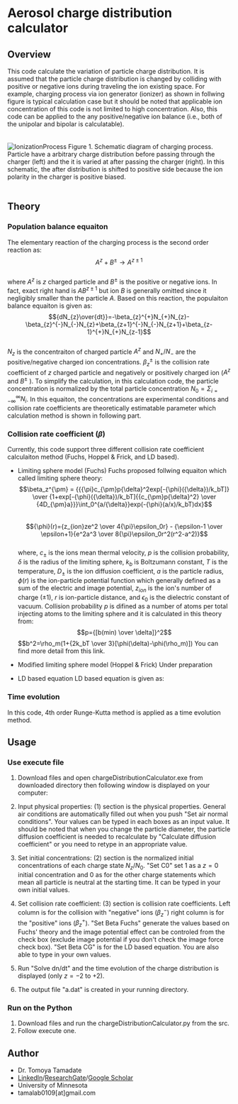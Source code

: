 # Aerosol charge distribution calculator
## Overview
This code calculate the variation of particle charge distribution.  It is assumed that the particle charge distribution is changed by colliding with positive or negative ions during traveling the ion existing space.  For example, charging process via ion generator (ionizer) as shown in follwing figure is typical calculation case but it should be noted that applicable ion concentration of this code is not limited to high concentration.  Also, this code can be applied to the any positive/negative ion balance (i.e., both of the unipolar and bipolar is calculatable).
<br>
<br>  
![IonizationProcess](https://user-images.githubusercontent.com/75816343/181148783-0b59f3d4-7f05-4a97-83fd-7ecc74bad322.png)
Figure 1. Schematic diagram of charging process.  Particle have a arbitrary charge distribution before passing through the charger (left) and the it is varied at after passing the charger (right).  In this schematic, the after distribution is shifted to positive side because the ion polarity in the charger is positive biased.
<br>
<br>
## Theory
### Population balance equaiton
The elementary reaction of the charging process is the second order reaction as:  
$$A^z+B^{\pm}{\rightarrow}A^{z\pm1}$$  
where $A^z$ is $z$ charged particle and $B^{\pm}$ is the positive or  negative ions.  In fact, exact right hand is $AB^{z\pm1}$ but ion $B$ is generally omitted since it negligibly smaller than the particle $A$. Based on this reaction, the populaiton balance equaiton is given as:  
$${dN_{z}\over{dt}}=-\beta_{z}^{+}N_{+}N_{z}-\beta_{z}^{-}N_{-}N_{z}+\beta_{z+1}^{-}N_{-}N_{z+1}+\beta_{z-1}^{+}N_{+}N_{z-1}$$  
$N_z$ is the concentraiton of charged particle $A^z$ and $N_{+}/N_{-}$ are the positive/negative charged ion concentrations.  $\beta_{z}^{\pm}$ is the collision rate coefficient of $z$ charged particle and negatively or positively charged ion ($A^z$ and $B^{\pm}$ ).  To simplify the calculation, in this calculation code, the particle concentration is normalized by the total particle concentration $N_0=\Sigma^\infty_{i=-\infty}N_i$.
In this equaiton, the concentrations are experimental conditions and collision rate coefficients are theoretically estimatable parameter which  calculation method is shown in following part.
### Collision rate coefficient ($\beta$)
Currently, this code support three different collision rate coefficient calculaiton method (Fuchs, Hoppel & Frick, and LD based).
* Limiting sphere model (Fuchs)
Fuchs proposed follwing equaiton which called limiting sphere theory:
$$\beta_z^{\pm} = {{{\pi}c_{\pm}p{\delta}^2exp[-{\phi}({\delta})/k_bT]} \over {1+exp[-{\phi}({\delta})/k_bT]{{c_{\pm}p{\delta}^2} \over {4D_{\pm}a}}}\int_0^{a/{\delta}}exp(-{\phi}(a/x)/k_bT)dx}$$  
$${\phi}(r)={z_{ion}ze^2 \over 4{\pi}\epsilon_0r} - {\epsilon-1 \over \epsilon+1}{e^2a^3 \over 8{\pi}\epsilon_0r^2(r^2-a^2)}$$  
where, $c_{\pm}$ is the ions mean thermal velocity, $p$ is the collision probability, $\delta$ is the radius of the limiting sphere, $k_b$ is Boltzumann constant, $T$ is the temperature, $D_{\pm}$ is the ion diffusion coefficient, $a$ is the particle radius, $\phi(r)$ is the ion-particle potential function which generally defined as a sum of the electric and image potential, $z_{ion}$ is the ion's number of charge (${\pm}1$), $r$ is ion-particle distance, and $\epsilon_0$ is the dielectric constant of vacuum.  Collision probability $p$ is difined as a number of atoms per total injecting atoms to the limiting sphere and it is calculated in this theory from:
$$p={[b(min) \over \delta]}^2$$
$$b^2=\rho_m(1+{2k_bT \over 3}[\phi(\delta)-\phi(\rho_m)])
You can find more detail from this link.
* Modified limiting sphere model (Hoppel & Frick)
Under preparation

* LD based equation
LD based equation is given as:
### Time evolution
In this code, 4th order Runge-Kutta method is applied as a time evolution method.
## Usage
### Use execute file
1. Download files and open chargeDistributionCalculator.exe from downloaded directory then following window is displayed on your computer:

2. Input physical properties: (1) section is the physical properties.  General air conditions are automatically filled out when you push "Set air normal conditions".  Your values can be typed in each boxes as an input value.  It should be noted that when you change the particle diameter, the particle diffusion coefficient is needed to recalculate by "Calculate diffusion coefficient" or you need to retype in an appropriate value.
3. Set initial concentrations: (2) section is the normalized initial concentrations of each charge state $N_z/N_0$.  "Set C0" set 1 as a $z=0$ initial concentration and 0 as for the other charge statements which mean all particle is neutral at the starting time.  It can be typed in your own initial values.
4. Set collision rate coefficient: (3) section is collision rate coefficients.  Left column is for the collision with "negative" ions ($\beta_z^-$) right column is for the "positive" ions ($\beta_z^+$).  "Set Beta Fuchs" generate the values based on Fuchs' theory and the image potential effect can be controled from the check box (exclude image potential if you don't check the image force check box).  "Set Beta CG" is for the LD based equation.  You are also able to type in your own values.  
5. Run "Solve dn/dt" and the time evolution of the charge distribution is displayed (only $z=-2$ to $+2$).
6. The output file "a.dat" is created in your running directory.
### Run on the Python
1. Download files and run the chargeDistributionCalculator.py from the src.
2. Follow execute one.
## Author
* Dr. Tomoya Tamadate
* [LinkedIn](https://www.linkedin.com/in/tomoya-tamadate-953673142/)/[ResearchGate](https://www.researchgate.net/profile/Tomoya-Tamadate)/[Google Scholar](https://scholar.google.com/citations?user=XXSOgXwAAAAJ&hl=ja)
* University of Minnesota
* tamalab0109[at]gmail.com
